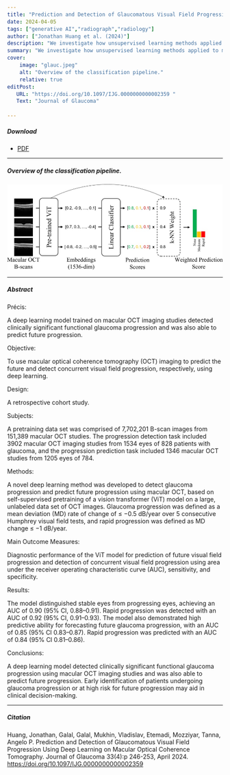 ```yaml
---
title: "Prediction and Detection of Glaucomatous Visual Field Progression Using Deep Learning on Macular Optical Coherence Tomography" 
date: 2024-04-05
tags: ["generative AI","radiograph","radiology"]
author: ["Jonathan Huang et al. (2024)"]
description: "We investigate how unsupervised learning methods applied to macular optical coherence tomography may detect and predict glaucoma progression." 
summary: "We investigate how unsupervised learning methods applied to macular optical coherence tomography may detect and predict glaucoma progression." 
cover:
    image: "glauc.jpeg"
    alt: "Overview of the classification pipeline."
    relative: true
editPost:
   URL: "https://doi.org/10.1097/IJG.0000000000002359 "
   Text: "Journal of Glaucoma"

---
```


##### Download

+ [PDF](glauc.pdf)
<!-- + [Online appendix](appendix1.pdf) -->
<!-- + [Code and data](https://github.com/notjonhuang/***) -->

---

##### Overview of the classification pipeline.

![](glauc.jpeg)

---

##### Abstract


Précis: 

A deep learning model trained on macular OCT imaging studies detected clinically significant functional glaucoma progression and was also able to predict future progression.

Objective: 

To use macular optical coherence tomography (OCT) imaging to predict the future and detect concurrent visual field progression, respectively, using deep learning.

Design: 

A retrospective cohort study.

Subjects: 

A pretraining data set was comprised of 7,702,201 B-scan images from 151,389 macular OCT studies. The progression detection task included 3902 macular OCT imaging studies from 1534 eyes of 828 patients with glaucoma, and the progression prediction task included 1346 macular OCT studies from 1205 eyes of 784.

Methods: 

A novel deep learning method was developed to detect glaucoma progression and predict future progression using macular OCT, based on self-supervised pretraining of a vision transformer (ViT) model on a large, unlabeled data set of OCT images. Glaucoma progression was defined as a mean deviation (MD) rate of change of ≤ −0.5 dB/year over 5 consecutive Humphrey visual field tests, and rapid progression was defined as MD change ≤ −1 dB/year.

Main Outcome Measures: 

Diagnostic performance of the ViT model for prediction of future visual field progression and detection of concurrent visual field progression using area under the receiver operating characteristic curve (AUC), sensitivity, and specificity.

Results: 

The model distinguished stable eyes from progressing eyes, achieving an AUC of 0.90 (95% CI, 0.88–0.91). Rapid progression was detected with an AUC of 0.92 (95% CI, 0.91–0.93). The model also demonstrated high predictive ability for forecasting future glaucoma progression, with an AUC of 0.85 (95% CI 0.83–0.87). Rapid progression was predicted with an AUC of 0.84 (95% CI 0.81–0.86).

Conclusions: 

A deep learning model detected clinically significant functional glaucoma progression using macular OCT imaging studies and was also able to predict future progression. Early identification of patients undergoing glaucoma progression or at high risk for future progression may aid in clinical decision-making.


---

##### Citation
Huang, Jonathan, Galal, Galal, Mukhin, Vladislav, Etemadi, Mozziyar, Tanna, Angelo P. Prediction and Detection of Glaucomatous Visual Field Progression Using Deep Learning on Macular Optical Coherence Tomography. Journal of Glaucoma 33(4):p 246-253, April 2024. https://doi.org/10.1097/IJG.0000000000002359 

<!-- 
```BibTeX
@article{AAYY,
author = {Author 1 and Author 2},
doi = {paper_doi},
journal = {Journal},
number = {Issue},
pages = {XXX--YYY},
title ={Title},
volume = {Volume},
year = {Year}}
```

---

##### Related material

+ [Presentation slides](presentation2.pdf)
 -->
